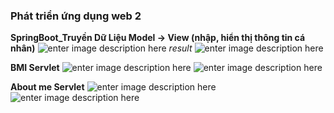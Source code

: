 ### **Phát triển ứng dụng web 2**

**SpringBoot_Truyền Dữ Liệu Model -> View (nhập, hiển thị thông tin cá nhân)**
![enter image description here](https://files.catbox.moe/1o7sfq.png)
*result*
![enter image description here](https://files.catbox.moe/46gf5f.png)


**BMI Servlet**
![enter image description here](https://files.catbox.moe/h7se9n.png)
![enter image description here](https://files.catbox.moe/ceowms.png)

**About me Servlet**
![enter image description here](https://files.catbox.moe/efk9i8.png)
![enter image description here](https://files.catbox.moe/98drqj.png)
